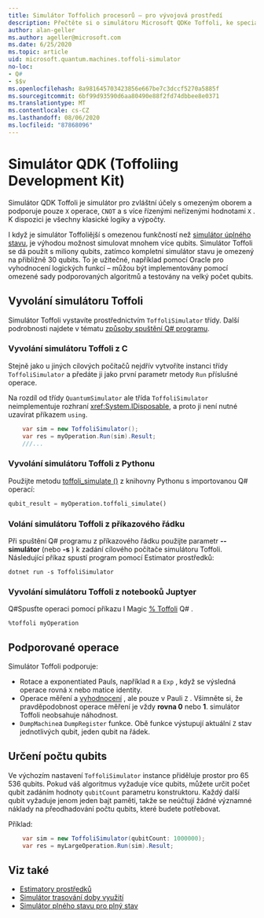 ```yaml
---
title: Simulátor Toffolich procesorů – pro vývojová prostředí
description: Přečtěte si o simulátoru Microsoft QDKe Toffoli, ke speciálnímu simulátoru pro každý účel, který je možné použít s miliony qubits.
author: alan-geller
ms.author: ageller@microsoft.com
ms.date: 6/25/2020
ms.topic: article
uid: microsoft.quantum.machines.toffoli-simulator
no-loc:
- Q#
- $$v
ms.openlocfilehash: 8a981645703423856e667be7c3dccf5270a5885f
ms.sourcegitcommit: 6bf99d93590d6aa80490e88f2fd74dbbee8e0371
ms.translationtype: MT
ms.contentlocale: cs-CZ
ms.lasthandoff: 08/06/2020
ms.locfileid: "87868096"
---
```

# <a name="quantum-development-kit-qdk-toffoli-simulator"></a>Simulátor QDK (Toffoliing Development Kit)

Simulátor QDK Toffoli je simulátor pro zvláštní účely s omezeným oborem a podporuje pouze `X` operace, `CNOT` a s více řízenými neřízenými hodnotami `X` . K dispozici je všechny klasické logiky a výpočty.

I když je simulátor Toffoliější s omezenou funkčností než [simulátor úplného stavu](xref:microsoft.quantum.machines.full-state-simulator), je výhodou možnost simulovat mnohem více qubits. Simulátor Toffoli se dá použít s miliony qubits, zatímco kompletní simulátor stavu je omezený na přibližně 30 qubits. To je užitečné, například pomocí Oracle pro vyhodnocení logických funkcí – můžou být implementovány pomocí omezené sady podporovaných algoritmů a testovány na velký počet qubits.

## <a name="invoking-the-toffoli-simulator"></a>Vyvolání simulátoru Toffoli

Simulátor Toffoli vystavíte prostřednictvím `ToffoliSimulator` třídy. Další podrobnosti najdete v tématu [způsoby spuštění Q# programu](xref:microsoft.quantum.guide.host-programs).

### <a name="invoking-the-toffoli-simulator-from-c"></a>Vyvolání simulátoru Toffoli z C #

Stejně jako u jiných cílových počítačů nejdřív vytvoříte instanci třídy `ToffoliSimulator` a předáte ji jako první parametr metody `Run` příslušné operace.

Na rozdíl od třídy `QuantumSimulator` ale třída `ToffoliSimulator` neimplementuje rozhraní <xref:System.IDisposable>, a proto ji není nutné uzavírat příkazem `using`.

```csharp
    var sim = new ToffoliSimulator();
    var res = myOperation.Run(sim).Result;
    ///...
```

### <a name="invoking-the-toffoli-simulator-from-python"></a>Vyvolání simulátoru Toffoli z Pythonu

Použijte metodu [toffoli_simulate ()](https://docs.microsoft.com/python/qsharp/qsharp.loader.qsharpcallable) z knihovny Pythonu s importovanou Q# operací:

```python
qubit_result = myOperation.toffoli_simulate()
```

### <a name="invoking-the-toffoli-simulator-from-the-command-line"></a>Volání simulátoru Toffoli z příkazového řádku

Při spuštění Q# programu z příkazového řádku použijte parametr **--simulátor** (nebo **-s** ) k zadání cílového počítače simulátoru Toffoli. Následující příkaz spustí program pomocí Estimator prostředků: 

```dotnetcli
dotnet run -s ToffoliSimulator
```

### <a name="invoking-the-toffoli-simulator-from-juptyer-notebooks"></a>Vyvolání simulátoru Toffoli z notebooků Juptyer

Q#Spusťte operaci pomocí příkazu I Magic [% Toffoli](xref:microsoft.quantum.iqsharp.magic-ref.toffoli) Q# .

```
%toffoli myOperation
```

## <a name="supported-operations"></a>Podporované operace

Simulátor Toffoli podporuje:

* Rotace a exponentiated Pauls, například `R` a `Exp` , když se výsledná operace rovná `X` nebo matice identity.
* Operace měření a [vyhodnocení](xref:microsoft.quantum.diagnostics.assertmeasurement) , ale pouze v Pauli `Z` . Všimněte si, že pravděpodobnost operace měření je vždy **rovna 0** nebo **1**. simulátor Toffoli neobsahuje náhodnost.
* `DumpMachine`a `DumpRegister` funkce.
Obě funkce výstupují aktuální `Z` stav jednotlivých qubit, jeden qubit na řádek.

## <a name="specifying-the-number-of-qubits"></a>Určení počtu qubits

Ve výchozím nastavení `ToffoliSimulator` instance přiděluje prostor pro 65 536 qubits.
Pokud váš algoritmus vyžaduje více qubits, můžete určit počet qubit zadáním hodnoty `qubitCount` parametru konstruktoru.
Každý další qubit vyžaduje jenom jeden bajt paměti, takže se neúčtují žádné významné náklady na přeodhadování počtu qubits, které budete potřebovat.

Příklad:

```csharp
    var sim = new ToffoliSimulator(qubitCount: 1000000);
    var res = myLargeOperation.Run(sim).Result;
```

## <a name="see-also"></a>Viz také

- [Estimatory prostředků](xref:microsoft.quantum.machines.resources-estimator)
- [Simulátor trasování doby využití](xref:microsoft.quantum.machines.qc-trace-simulator.intro)
- [Simulátor plného stavu pro plný stav](xref:microsoft.quantum.machines.full-state-simulator) 